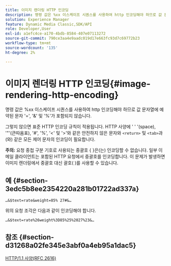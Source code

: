 ```yaml
---
title: 이미지 렌더링 HTTP 인코딩
description: 명령 값은 %xx 이스케이프 시퀀스를 사용하여 http 인코딩해야 하므로 값 문자열에 예약된 문자 '=', '&' 및 '%'가 포함되지 않습니다.
solution: Experience Manager
feature: Dynamic Media Classic,SDK/API
role: Developer,User
exl-id: a1efc4ce-a170-4bdb-8584-407e07113272
source-git-commit: 790ce3aa4e9aadc019d17e663fc93d7c69772b23
workflow-type: tm+mt
source-wordcount: '135'
ht-degree: 2%

---
```


# 이미지 렌더링 HTTP 인코딩{#image-rendering-http-encoding}

명령 값은 %xx 이스케이프 시퀀스를 사용하여 http 인코딩해야 하므로 값 문자열에 예약된 문자 &#39;=&#39;, &#39;&amp;&#39; 및 &#39;%&#39;가 포함되지 않습니다.

그렇지 않으면 표준 HTTP 인코딩 규칙이 적용됩니다. HTTP 사양에 &#39; &#39; &#39;(space), &#39;&quot;&#39;(큰따옴표), &#39;#&#39;, &#39;%&#39;, &#39;&lt;&#39; 및 &#39;>&#39;와 같은 안전하지 않은 문자와 `<return>` 및 `<tab>`과(와) 같은 모든 제어 문자의 인코딩이 필요합니다.

**주의:** 요청 중첩 구분 기호로 사용되는 중괄호 { }은(는) 인코딩할 수 없습니다. 일부 이메일 클라이언트는 포함된 HTTP 요청에서 중괄호를 인코딩합니다. 이 문제가 발생하면 이미지 렌더링에서 중괄호 대신 괄호( )를 사용할 수 있습니다.

## 예 {#section-3edc5b8ee2354220a281b01722ad337a}

`…&$text=rate&weight=85% 27#&…`

위의 요청 조각은 다음과 같이 인코딩해야 합니다.

`…&$text=rate%26weight%3D85%25%2027%23&…`

## 참조 {#section-d31268a02fe345e3abf0a4eb95a1dac5}

[HTTP/1.1 사양(RFC 2616)](https://www.w3.org/Protocols/rfc2616/rfc2616.html)
